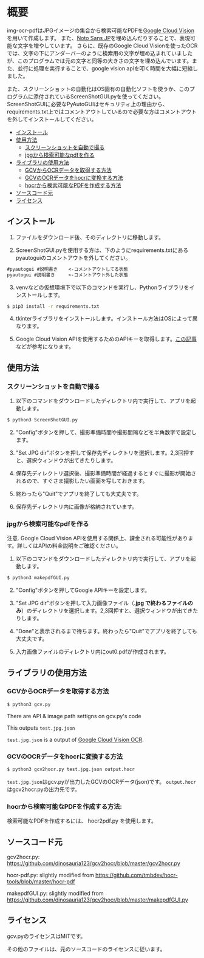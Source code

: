 # 概要
img-ocr-pdfはJPGイメージの集合から検索可能なPDFを[Google Cloud Vision](https://cloud.google.com/vision)を用いて作成します。
また、[Noto Sans JP](https://fonts.google.com/noto/specimen/Noto+Sans+JP)を埋め込んだりすることで、表現可能な文字を増やしています。
さらに、既存のGoogle Cloud Visionを使ったOCRでは、文字の下にアンダーバーのように検索用の文字が埋め込まれていましたが、このプログラムでは元の文字と同等の大きさの文字を埋め込んでいます。また、並行に処理を実行することで、google vision apiを叩く時間を大幅に短縮しました。


また、スクリーンショットの自動化はOS固有の自動化ソフトを使うか、このプログラムに添付されているScreenShotGUI.pyを使ってください。ScreenShotGUIに必要なPyAutoGUIはセキュリティ上の理由から、requirements.txt上ではコメントアウトしているので必要な方はコメントアウトを外してインストールしてください。

<!-- BEGIN-MARKDOWN-TOC -->
* [インストール](#インストール)
* [使用方法](#使用方法)
    * [スクリーンショットを自動で撮る](#スクリーンショットを自動で撮る)
    * [jpgから検索可能なpdfを作る](#jpgから検索可能なpdfを作る)
* [ライブラリの使用方法](#ライブラリの使用方法)
	* [GCVからOCRデータを取得する方法](#gcvからocrデータを取得する方法)
    * [GCVのOCRデータをhocrに変換する方法](#gcvのocrデータをhocrに変換する方法)
    * [hocrから検索可能なPDFを作成する方法](#hocrから検索可能なpdfを作成する方法)
* [ソースコード元](#ソースコード元)
* [ライセンス](#ライセンス)

<!-- END-MARKDOWN-TOC -->

## インストール

1. ファイルをダウンロード後、そのディレクトリに移動します。

2. ScreenShotGUI.pyを使用する方は、下のようにrequirements.txtにあるpyautoguiのコメントアウトを外してください。
```txt
#pyautogui #説明書き    <-コメントアウトしてる状態
pyautogui #説明書き     <-コメントアウト外した状態
```


3. venvなどの仮想環境下で以下のコマンドを実行し、Pythonライブラリをインストールします。
```sh
$ pip3 install -r requirements.txt
```

4. tkinterライブラリをインストールします。インストール方法はOSによって異なります。

5. Google Cloud Vision APIを使用するためのAPIキーを取得します。[この記事](https://zenn.dev/tmitsuoka0423/articles/get-gcp-api-key)などが参考になります。

## 使用方法

### スクリーンショットを自動で撮る

1. 以下のコマンドをダウンロードしたディレクトリ内で実行して、アプリを起動します。

```sh
$ python3 ScreenShotGUI.py
```

2. "Config"ボタンを押して、撮影準備時間や撮影間隔などを半角数字で設定します。

3. "Set JPG dir"ボタンを押して保存先ディレクトリを選択します。2,3回押すと、選択ウィンドウが出てきたりします。

4. 保存先ディレクトリ選択後、撮影準備時間が経過するとすぐに撮影が開始されるので、すぐさま撮影したい画面を写しておきます。

5. 終わったら"Quit"でアプリを終了しても大丈夫です。

6. 保存先ディレクトリ内に画像が格納されています。

### jpgから検索可能なpdfを作る

注意. Google Cloud Vision APIを使用する関係上、課金される可能性があります。詳しくはAPIの料金説明をご確認ください。

1. 以下のコマンドをダウンロードしたディレクトリ内で実行して、アプリを起動します。

```sh
$ python3 makepdfGUI.py
```

2. "Config"ボタンを押してGoogle APIキーを設定します。


3. "Set JPG dir"ボタンを押して入力画像ファイル（__.jpg で終わるファイルのみ__）のディレクトリを選択します。2,3回押すと、選択ウィンドウが出てきたりします。

4. "Done"と表示されるまで待ちます。終わったら"Quit"でアプリを終了しても大丈夫です。

5. 入力画像ファイルのディレクトリ内にout0.pdfが作成されます。

## ライブラリの使用方法


### GCVからOCRデータを取得する方法

```sh
$ python3 gcv.py
```

There are API & image path settigns on gcv.py's code

This outputs `test.jpg.json`

`test.jpg.json` is a output of [Google Cloud Vision OCR](https://cloud.google.com/vision/docs/).

### GCVのOCRデータをhocrに変換する方法
```sh
$ python3 gcv2hocr.py test.jpg.json output.hocr
```
`test.jpg.json`はgcv.pyが出力したGCVのOCRデータ(json)です。
`output.hocr` はgcv2hocr.pyの出力先です。




### hocrから検索可能なPDFを作成する方法:

検索可能なPDFを作成するには、 hocr2pdf.py を使用します。


## ソースコード元
gcv2hocr.py: https://github.com/dinosauria123/gcv2hocr/blob/master/gcv2hocr.py

hocr-pdf.py: slightly modified from https://github.com/tmbdev/hocr-tools/blob/master/hocr-pdf

makepdfGUI.py: slightly modified from https://github.com/dinosauria123/gcv2hocr/blob/master/makepdfGUI.py

## ライセンス

gcv.pyのライセンスはMITです。

その他のファイルは、元のソースコードのライセンスに従います。


